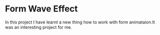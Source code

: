# Form Wave Effect

In this project I have learnt a new thing how to work with form animataion.It was an interesting project for me.
